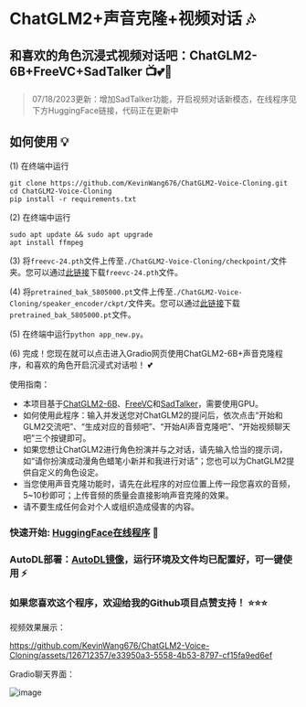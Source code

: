 # ChatGLM2+声音克隆+视频对话 🎶
## 和喜欢的角色沉浸式视频对话吧：ChatGLM2-6B+FreeVC+SadTalker 📺💕🍻
> 07/18/2023更新：增加SadTalker功能，开启视频对话新模态，在线程序见下方HuggingFace链接，代码正在更新中

## 如何使用 💡

(1) 在终端中运行
```
git clone https://github.com/KevinWang676/ChatGLM2-Voice-Cloning.git
cd ChatGLM2-Voice-Cloning
pip install -r requirements.txt
```

(2) 在终端中运行
```
sudo apt update && sudo apt upgrade
apt install ffmpeg
```

(3) 将`freevc-24.pth`文件上传至`./ChatGLM2-Voice-Cloning/checkpoint/`文件夹。您可以通过[此链接](https://huggingface.co/spaces/kevinwang676/FreeVC/tree/main/checkpoints)下载`freevc-24.pth`文件。

(4) 将`pretrained_bak_5805000.pt`文件上传至`./ChatGLM2-Voice-Cloning/speaker_encoder/ckpt/`文件夹。您可以通过[此链接](https://huggingface.co/spaces/kevinwang676/FreeVC/tree/main/speaker_encoder/ckpt)下载`pretrained_bak_5805000.pt`文件。

(5) 在终端中运行`python app_new.py`。

(6) 完成！您现在就可以点击进入Gradio网页使用ChatGLM2-6B+声音克隆程序，和喜欢的角色开启沉浸式对话啦！ 💕

使用指南：
* 本项目基于[ChatGLM2-6B](https://github.com/THUDM/ChatGLM2-6B)、[FreeVC](https://github.com/OlaWod/FreeVC)和[SadTalker](https://github.com/OpenTalker/SadTalker)，需要使用GPU。
* 如何使用此程序：输入并发送您对ChatGLM2的提问后，依次点击“开始和GLM2交流吧”、“生成对应的音频吧”、“开始AI声音克隆吧”、“开始视频聊天吧”三个按键即可。
* 如果您想让ChatGLM2进行角色扮演并与之对话，请先输入恰当的提示词，如“请你扮演成动漫角色蜡笔小新并和我进行对话”；您也可以为ChatGLM2提供自定义的角色设定。
* 当您使用声音克隆功能时，请先在此程序的对应位置上传一段您喜欢的音频，5~10秒即可；上传音频的质量会直接影响声音克隆的效果。
* 请不要生成任何会对个人或组织造成侵害的内容。

### 快速开始: [HuggingFace在线程序](https://huggingface.co/spaces/kevinwang676/ChatGLM2-SadTalker-VC) 🤗

### AutoDL部署：[AutoDL镜像](https://www.codewithgpu.com/i/KevinWang676/ChatGLM2-Voice-Cloning/ChatGLM2-Voice-Cloning)，运行环境及文件均已配置好，可一键使用 ⚡

### 如果您喜欢这个程序，欢迎给我的Github项目点赞支持！ ⭐⭐⭐

视频效果展示：

https://github.com/KevinWang676/ChatGLM2-Voice-Cloning/assets/126712357/e33950a3-5558-4b53-8797-cf15fa9ed6ef

Gradio聊天界面：

![image](https://github.com/KevinWang676/ChatGLM2-Voice-Cloning/assets/126712357/2b4fe4c9-1c85-4e4c-94cb-2c96315f7abd)

